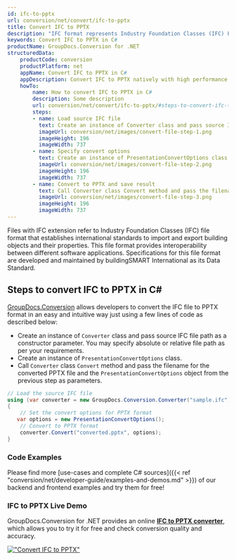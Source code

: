 ```yaml
---
id: ifc-to-pptx
url: conversion/net/convert/ifc-to-pptx
title: Convert IFC to PPTX
description: "IFC format represents Industry Foundation Classes (IFC) File Format with .ifc extension. Learn how to convert IFC to PPTX file programmatically in C# language using GroupDocs.Conversion for .NET library."
keywords: Convert IFC to PPTX in C#
productName: GroupDocs.Conversion for .NET
structuredData:
    productCode: conversion
    productPlatform: net
    appName: Convert IFC to PPTX in C#
    appDescription: Convert IFC to PPTX natively with high performance using C# language and server side GroupDocs.Conversion for .NET APIs, without the use of any software like Microsoft or Open Office.
    howTo:
        name: How to convert IFC to PPTX in C# 
        description: Some description
        url: conversion/net/convert/ifc-to-pptx/#steps-to-convert-ifc-to-pptx-in-c
        steps:
        - name: Load source IFC file 
          text: Create an instance of Converter class and pass source IFC file path as a constructor parameter. You may specify absolute or relative file path as per your requirements. 
          imageUrl: conversion/net/images/convert-file-step-1.png
          imageHeight: 196
          imageWidth: 737
        - name: Specify convert options 
          text: Create an instance of PresentationConvertOptions class.
          imageUrl: conversion/net/images/convert-file-step-2.png
          imageHeight: 196
          imageWidth: 737
        - name: Convert to PPTX and save result 
          text: Call Converter class Convert method and pass the filename for the converted HTML file and the PresentationConvertOptions object from the previous step as parameters.
          imageUrl: conversion/net/images/convert-file-step-3.png
          imageHeight: 196
          imageWidth: 737
---
```


Files with IFC extension refer to  Industry Foundation Classes (IFC) file format that establishes international standards to import and export building objects and their properties. This file format provides interoperability between different software applications. Specifications for this file format are developed and maintained by buildingSMART International as its Data Standard.

## Steps to convert IFC to PPTX in C#

[GroupDocs.Conversion](https://products.groupdocs.com/conversion/net) allows developers to convert the IFC file to PPTX format in an easy and intuitive way just using a few lines of code as described below:

* Create an instance of `Converter` class and pass source IFC file path as a constructor parameter. You may specify absolute or relative file path as per your requirements. 
* Create an instance of `PresentationConvertOptions` class.
* Call `Converter` class `Convert` method and pass the filename for the converted PPTX file and the `PresentationConvertOptions` object from the previous step as parameters.

```csharp
// Load the source IFC file
using (var converter = new GroupDocs.Conversion.Converter("sample.ifc"))
{
    // Set the convert options for PPTX format
   var options = new PresentationConvertOptions();
    // Convert to PPTX format
    converter.Convert("converted.pptx", options);
}
```

### Code Examples

Please find more [use-cases and complete C# sources]({{< ref "conversion/net/developer-guide/examples-and-demos.md" >}}) of our backend and frontend examples and try them for free!

### IFC to PPTX Live Demo

GroupDocs.Conversion for .NET provides an online [**IFC to PPTX converter**](https://products.groupdocs.app/conversion/ifc-to-pptx), which allows you to try it for free and check conversion quality and accuracy.

[!["Convert IFC to PPTX"](conversion/net/images/convert-to-pptx/convert-ifc-to-pptx.png)](https://products.groupdocs.app/conversion/ifc-to-pptx)